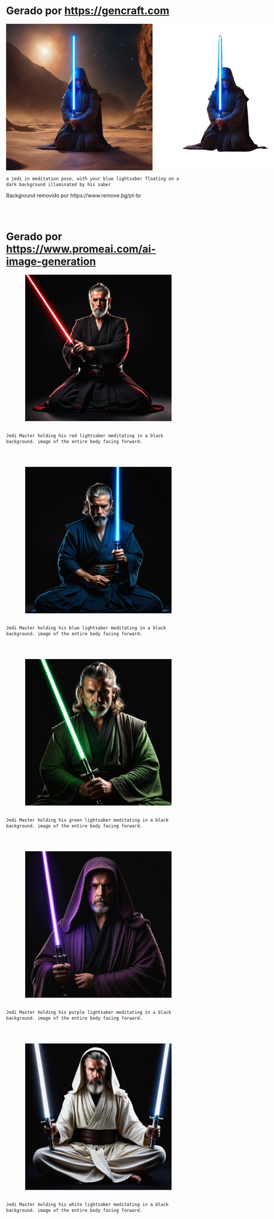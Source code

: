 # Gerado por <a>https://gencraft.com</a>
<div style="display: flex;">
<img src="./assets/a jedi in medit 7658415f-b733-4809-98e9-1e9bd36bd6cf.png" width="400px"/>
<img src="./assets/a_jedi_in_medit_7658415f-b733-4809-98e9-1e9bd36bd6cf-removebg-preview.png" width="400px"/>
</div>

```prompt
a jedi in meditation pose, with your blue lightsaber floating on a dark background illuminated by his saber
```
<p>Background removido por <a>https://www.remove.bg/pt-br</a></p>
<br>
<br>

# Gerado por <a>https://www.promeai.com/ai-image-generation</a>

<div style="display: flex; justify-content: center">
<img src="./assets/mestre_sifi.png" width="400px"/>
</div><br>

```prompt
Jedi Master holding his red lightsaber meditating in a black background. image of the entire body facing forward.
```
<br><br>

<div style="display: flex; justify-content: center">
<img src="./assets/mestre_jedi_azul.png" width="400px"/>
</div><br>

```prompt
Jedi Master holding his blue lightsaber meditating in a black background. image of the entire body facing forward.
```
<br><br>

<div style="display: flex; justify-content: center">
<img src="./assets/mestre_jedi_verde.png" width="400px"/>
</div><br>

```prompt
Jedi Master holding his green lightsaber meditating in a black background. image of the entire body facing forward.
```
<br><br>

<div style="display: flex; justify-content: center">
<img src="./assets/mestre_jedi_roxo.png" width="400px"/>
</div><br>

```prompt
Jedi Master holding his purple lightsaber meditating in a black background. image of the entire body facing forward.
```
<br><br>

<div style="display: flex; justify-content: center">
<img src="./assets/mestre_jedi_branco.png" width="400px"/>
</div><br>

```prompt
Jedi Master holding his white lightsaber meditating in a black background. image of the entire body facing forward.
```
<br><br>